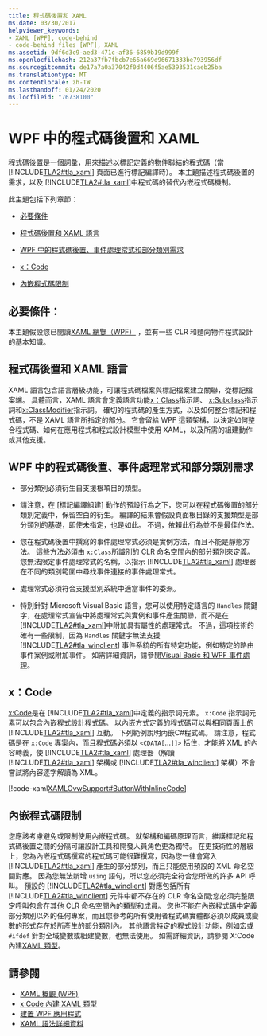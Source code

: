 ```yaml
---
title: 程式碼後置和 XAML
ms.date: 03/30/2017
helpviewer_keywords:
- XAML [WPF], code-behind
- code-behind files [WPF], XAML
ms.assetid: 9df6d3c9-aed3-471c-af36-6859b19d999f
ms.openlocfilehash: 212a37fb7fbcb7e66a669d96671333be793956df
ms.sourcegitcommit: de17a7a0a37042f0d4406f5ae5393531caeb25ba
ms.translationtype: MT
ms.contentlocale: zh-TW
ms.lasthandoff: 01/24/2020
ms.locfileid: "76738100"
---
```

# <a name="code-behind-and-xaml-in-wpf"></a>WPF 中的程式碼後置和 XAML
<a name="introduction"></a>程式碼後置是一個詞彙，用來描述以標記定義的物件聯結的程式碼（當 [!INCLUDE[TLA2#tla_xaml](../../../../includes/tla2sharptla-xaml-md.md)] 頁面已進行標記編譯時）。 本主題描述程式碼後置的需求，以及 [!INCLUDE[TLA2#tla_xaml](../../../../includes/tla2sharptla-xaml-md.md)]中程式碼的替代內嵌程式碼機制。  
  
 此主題包括下列章節：  
  
- [必要條件](#Prerequisites)  
  
- [程式碼後置和 XAML 語言](#codebehind_and_the_xaml_language)  
  
- [WPF 中的程式碼後置、事件處理常式和部分類別需求](#Code_behind__Event_Handler__and_Partial_Class)  
  
- [x：Code](#x_Code)  
  
- [內嵌程式碼限制](#Inline_Code_Limitations)  
  
<a name="Prerequisites"></a>   
## <a name="prerequisites"></a>必要條件：  
 本主題假設您已閱讀[XAML 總覽（WPF）](../../../desktop-wpf/fundamentals/xaml.md) ，並有一些 CLR 和麵向物件程式設計的基本知識。  
  
<a name="codebehind_and_the_xaml_language"></a>   
## <a name="code-behind-and-the-xaml-language"></a>程式碼後置和 XAML 語言  
 XAML 語言包含語言層級功能，可讓程式碼檔案與標記檔案建立關聯，從標記檔案端。 具體而言，XAML 語言會定義語言功能[x：Class](../../../desktop-wpf/xaml-services/xclass-directive.md)指示詞、 [x:Subclass](../../../desktop-wpf/xaml-services/xsubclass-directive.md)指示詞和[x:ClassModifier](../../../desktop-wpf/xaml-services/xclassmodifier-directive.md)指示詞。 確切的程式碼的產生方式，以及如何整合標記和程式碼，不是 XAML 語言所指定的部分。 它會留給 WPF 這類架構，以決定如何整合程式碼、如何在應用程式和程式設計模型中使用 XAML，以及所需的組建動作或其他支援。  
  
<a name="Code_behind__Event_Handler__and_Partial_Class"></a>   
## <a name="code-behind-event-handler-and-partial-class-requirements-in-wpf"></a>WPF 中的程式碼後置、事件處理常式和部分類別需求  
  
- 部分類別必須衍生自支援根項目的類型。  
  
- 請注意，在 [標記編譯組建] 動作的預設行為之下，您可以在程式碼後置的部分類別定義中，保留空白的衍生。 編譯的結果會假設頁面根目錄的支援類型是部分類別的基礎，即使未指定，也是如此。 不過，依賴此行為並不是最佳作法。  
  
- 您在程式碼後置中撰寫的事件處理常式必須是實例方法，而且不能是靜態方法。 這些方法必須由 `x:Class`所識別的 CLR 命名空間內的部分類別來定義。 您無法限定事件處理常式的名稱，以指示 [!INCLUDE[TLA2#tla_xaml](../../../../includes/tla2sharptla-xaml-md.md)] 處理器在不同的類別範圍中尋找事件連接的事件處理常式。  
  
- 處理常式必須符合支援型別系統中適當事件的委派。  
  
- 特別針對 Microsoft Visual Basic 語言，您可以使用特定語言的 `Handles` 關鍵字，在處理常式宣告中將處理常式與實例和事件產生關聯，而不是在 [!INCLUDE[TLA2#tla_xaml](../../../../includes/tla2sharptla-xaml-md.md)]中附加具有屬性的處理常式。 不過，這項技術的確有一些限制，因為 `Handles` 關鍵字無法支援 [!INCLUDE[TLA2#tla_winclient](../../../../includes/tla2sharptla-winclient-md.md)] 事件系統的所有特定功能，例如特定的路由事件案例或附加事件。 如需詳細資訊，請參閱[Visual Basic 和 WPF 事件處理](visual-basic-and-wpf-event-handling.md)。  
  
<a name="x_Code"></a>   
## <a name="xcode"></a>x：Code  
 [x:Code](../../../desktop-wpf/xaml-services/xcode-intrinsic-xaml-type.md)是在 [!INCLUDE[TLA2#tla_xaml](../../../../includes/tla2sharptla-xaml-md.md)]中定義的指示詞元素。 `x:Code` 指示詞元素可以包含內嵌程式設計程式碼。 以內嵌方式定義的程式碼可以與相同頁面上的 [!INCLUDE[TLA2#tla_xaml](../../../../includes/tla2sharptla-xaml-md.md)] 互動。 下列範例說明內嵌C#程式碼。 請注意，程式碼是在 `x:Code` 專案內，而且程式碼必須以 `<CDATA[`...`]]>` 括住，才能將 XML 的內容轉義，使 [!INCLUDE[TLA2#tla_xaml](../../../../includes/tla2sharptla-xaml-md.md)] 處理器（解讀 [!INCLUDE[TLA2#tla_xaml](../../../../includes/tla2sharptla-xaml-md.md)] 架構或 [!INCLUDE[TLA2#tla_winclient](../../../../includes/tla2sharptla-winclient-md.md)] 架構）不會嘗試將內容逐字解讀為 XML。  
  
 [!code-xaml[XAMLOvwSupport#ButtonWithInlineCode](~/samples/snippets/csharp/VS_Snippets_Wpf/XAMLOvwSupport/CSharp/page4.xaml#buttonwithinlinecode)]  
  
<a name="Inline_Code_Limitations"></a>   
## <a name="inline-code-limitations"></a>內嵌程式碼限制  
 您應該考慮避免或限制使用內嵌程式碼。 就架構和編碼原理而言，維護標記和程式碼後置之間的分隔可讓設計工具和開發人員角色更為獨特。 在更技術性的層級上，您為內嵌程式碼撰寫的程式碼可能很難撰寫，因為您一律會寫入 [!INCLUDE[TLA2#tla_xaml](../../../../includes/tla2sharptla-xaml-md.md)] 產生的部分類別，而且只能使用預設的 XML 命名空間對應。 因為您無法新增 `using` 語句，所以您必須完全符合您所做的許多 API 呼叫。 預設的 [!INCLUDE[TLA2#tla_winclient](../../../../includes/tla2sharptla-winclient-md.md)] 對應包括所有 [!INCLUDE[TLA2#tla_winclient](../../../../includes/tla2sharptla-winclient-md.md)] 元件中都不存在的 CLR 命名空間;您必須完整限定呼叫包含在其他 CLR 命名空間內的類型和成員。 您也不能在內嵌程式碼中定義部分類別以外的任何專案，而且您參考的所有使用者程式碼實體都必須以成員或變數的形式存在於所產生的部分類別內。 其他語言特定的程式設計功能，例如宏或 `#ifdef` 針對全域變數或組建變數，也無法使用。 如需詳細資訊，請參閱 X:Code 內建[XAML 類型](../../../desktop-wpf/xaml-services/xcode-intrinsic-xaml-type.md)。  
  
## <a name="see-also"></a>請參閱

- [XAML 概觀 (WPF)](../../../desktop-wpf/fundamentals/xaml.md)
- [x:Code 內建 XAML 類型](../../../desktop-wpf/xaml-services/xcode-intrinsic-xaml-type.md)
- [建置 WPF 應用程式](../app-development/building-a-wpf-application-wpf.md)
- [XAML 語法詳細資料](xaml-syntax-in-detail.md)
